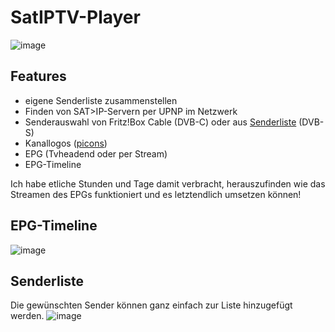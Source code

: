 # SatIPTV-Player

![image](https://github.com/empty88/SatIPTV-Player/assets/29315283/c4e29614-13ad-4afa-9467-3a4a3b9006bf)


## Features

- eigene Senderliste zusammenstellen
- Finden von SAT>IP-Servern per UPNP im Netzwerk
- Senderauswahl von Fritz!Box Cable (DVB-C) oder aus [Senderliste] (DVB-S)
- Kanallogos ([picons])
- EPG (Tvheadend oder per Stream)
- EPG-Timeline

Ich habe etliche Stunden und Tage damit verbracht, herauszufinden wie das Streamen des EPGs funktioniert und es letztendlich umsetzen können!


## EPG-Timeline
![image](https://github.com/empty88/SatIPTV-Player/assets/29315283/5682aec3-8885-4360-a025-099e864cd114)


## Senderliste
Die gewünschten Sender können ganz einfach zur Liste hinzugefügt werden.
![image](https://github.com/empty88/SatIPTV-Player/assets/29315283/5c8d46b6-538d-4abd-b3b8-f88ae8a3f87a)



[picons]: <https://github.com/picons/picons>
[Senderliste]: <https://github.com/dersnyke/satipplaylists>
